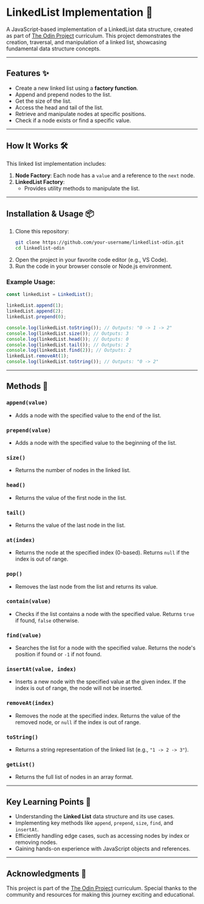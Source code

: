# LinkedList Implementation 🚀

A JavaScript-based implementation of a LinkedList data structure, created as part of [The Odin Project](https://www.theodinproject.com/) curriculum. This project demonstrates the creation, traversal, and manipulation of a linked list, showcasing fundamental data structure concepts.

---

## Features ✨

- Create a new linked list using a **factory function**.
- Append and prepend nodes to the list.
- Get the size of the list.
- Access the head and tail of the list.
- Retrieve and manipulate nodes at specific positions.
- Check if a node exists or find a specific value.

---

## How It Works 🛠️

This linked list implementation includes:
1. **Node Factory**: Each node has a `value` and a reference to the `next` node.
2. **LinkedList Factory**:
   - Provides utility methods to manipulate the list.

---

## Installation & Usage 📦

1. Clone this repository:
   ```bash
   git clone https://github.com/your-username/linkedlist-odin.git
   cd linkedlist-odin
   ```
2. Open the project in your favorite code editor (e.g., VS Code).
3. Run the code in your browser console or Node.js environment.

### Example Usage:
```javascript
const linkedList = LinkedList();

linkedList.append(1);
linkedList.append(2);
linkedList.prepend(0);

console.log(linkedList.toString()); // Outputs: "0 -> 1 -> 2"
console.log(linkedList.size()); // Outputs: 3
console.log(linkedList.head()); // Outputs: 0
console.log(linkedList.tail()); // Outputs: 2
console.log(linkedList.find(2)); // Outputs: 2
linkedList.removeAt(1);
console.log(linkedList.toString()); // Outputs: "0 -> 2"
```

---

## Methods 🧰

### `append(value)`
- Adds a node with the specified value to the end of the list.

### `prepend(value)`
- Adds a node with the specified value to the beginning of the list.

### `size()`
- Returns the number of nodes in the linked list.

### `head()`
- Returns the value of the first node in the list.

### `tail()`
- Returns the value of the last node in the list.

### `at(index)`
- Returns the node at the specified index (0-based). Returns `null` if the index is out of range.

### `pop()`
- Removes the last node from the list and returns its value.

### `contain(value)`
- Checks if the list contains a node with the specified value. Returns `true` if found, `false` otherwise.

### `find(value)`
- Searches the list for a node with the specified value. Returns the node's position if found or `-1` if not found.

### `insertAt(value, index)`
- Inserts a new node with the specified value at the given index. If the index is out of range, the node will not be inserted.

### `removeAt(index)`
- Removes the node at the specified index. Returns the value of the removed node, or `null` if the index is out of range.

### `toString()`
- Returns a string representation of the linked list (e.g., `"1 -> 2 -> 3"`).

### `getList()`
- Returns the full list of nodes in an array format.

---

## Key Learning Points 📘

- Understanding the **Linked List** data structure and its use cases.
- Implementing key methods like `append`, `prepend`, `size`, `find`, and `insertAt`.
- Efficiently handling edge cases, such as accessing nodes by index or removing nodes.
- Gaining hands-on experience with JavaScript objects and references.

---

## Acknowledgments 🙌

This project is part of the [The Odin Project](https://www.theodinproject.com/) curriculum. Special thanks to the community and resources for making this journey exciting and educational.